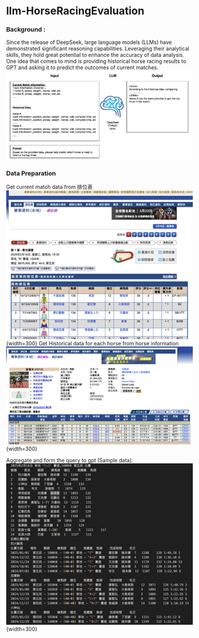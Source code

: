# llm-HorseRacingEvaluation
### Background : 
Since the release of DeepSeek, large language models (LLMs) have demonstrated significant reasoning capabilities. Leveraging their analytical skills, they hold great potential to enhance the accuracy of data analysis. One idea that comes to mind is providing historical horse racing results to GPT and asking it to predict the outcomes of current matches.
![Diagram](horce.drawio.png)
### Data Preparation
Get current match data from 排位表
![screen1](screen1.png){width=300}
Get Historical data for each horse from horse information
![screen2](screen2.png){width=300}

Aggregate and form the query to gpt (Sample data):
![Diagram](sampledata.png){width=300}
